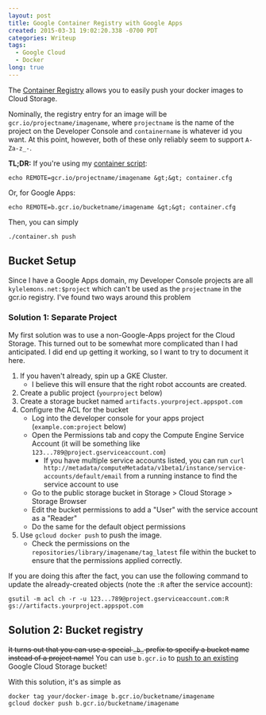 ```yaml
---
layout: post
title: Google Container Registry with Google Apps
created: 2015-03-31 19:02:20.338 -0700 PDT
categories: Writeup
tags: 
  - Google Cloud
  - Docker
long: true
---
```

The [Container Registry](https://cloud.google.com/tools/container-registry/) allows you to easily push your docker images to Cloud Storage.

Nominally, the registry entry for an image will be `gcr.io/projectname/imagename`, where `projectname` is the name of the project on the Developer Console and `containername` is whatever id you want.  At this point, however, both of these only reliably seem to support `A-Za-z_-`.
    
**TL;DR:** If you&#39;re using my [container script](/docker-recipes#containerscript):

    echo REMOTE=gcr.io/projectname/imagename &gt;&gt; container.cfg
    
Or, for Google Apps:
    
    echo REMOTE=b.gcr.io/bucketname/imagename &gt;&gt; container.cfg
    
Then, you can simply

    ./container.sh push

<!-- snip -->

## Bucket Setup

Since I have a Google Apps domain, my Developer Console projects are all `kylelemons.net:$project` which can&#39;t be used as the `projectname` in the gcr.io registry.  I&#39;ve found two ways around this problem

### Solution 1: Separate Project

My first solution was to use a non-Google-Apps project for the Cloud Storage.  This turned out to be somewhat more complicated than I had anticipated.  I did end up getting it working, so I want to try to document it here.

1. If you haven&#39;t already, spin up a GKE Cluster.
    * I believe this will ensure that the right robot accounts are created.
1. Create a public project (`yourproject` below)
1. Create a storage bucket named `artifacts.yourproject.appspot.com`
1. Configure the ACL for the bucket
    * Log into the developer console for your apps project (`example.com:project` below)
    * Open the Permissions tab and copy the Compute Engine Service Account (it will be something like `123...789@project.gserviceaccount.com`)
    	* If you have multiple service accounts listed, you can run `curl http://metadata/computeMetadata/v1beta1/instance/service-accounts/default/email` from a running instance to find the service account to use
    * Go to the public storage bucket in Storage &gt; Cloud Storage &gt; Storage Browser
    * Edit the bucket permissions to add a &#34;User&#34; with the service account as a &#34;Reader&#34;
    * Do the same for the default object permissions
1. Use `gcloud docker push` to push the image.
	* Check the permissions on the `repositories/library/imagename/tag_latest` file within the bucket to ensure that the permissions applied correctly.
    
If you are doing this after the fact, you can use the following command to update the already-created objects (note the `:R` after the service account):

```
gsutil -m acl ch -r -u 123...789@project.gserviceaccount.com:R gs://artifacts.yourproject.appspot.com
```

## Solution 2: Bucket registry

~~It turns out that you can use a special `_b_` prefix to specify a bucket name instead of a project name!~~ You can use `b.gcr.io` to [push to an existing][gcrb] Google Cloud Storage bucket!

With this solution, it&#39;s as simple as

    docker tag your/docker-image b.gcr.io/bucketname/imagename 
    gcloud docker push b.gcr.io/bucketname/imagename

[gcrb]: https://cloud.google.com/tools/container-registry/#using_an_existing_google_cloud_storage_bucket

